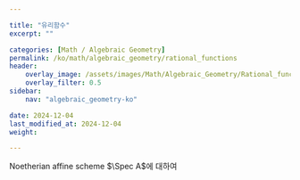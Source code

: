 ```yaml
---

title: "유리함수"
excerpt: ""

categories: [Math / Algebraic Geometry]
permalink: /ko/math/algebraic_geometry/rational_functions
header:
    overlay_image: /assets/images/Math/Algebraic_Geometry/Rational_functions.png
    overlay_filter: 0.5
sidebar: 
    nav: "algebraic_geometry-ko"

date: 2024-12-04
last_modified_at: 2024-12-04
weight: 

---
```


Noetherian affine scheme $\Spec A$에 대하여 